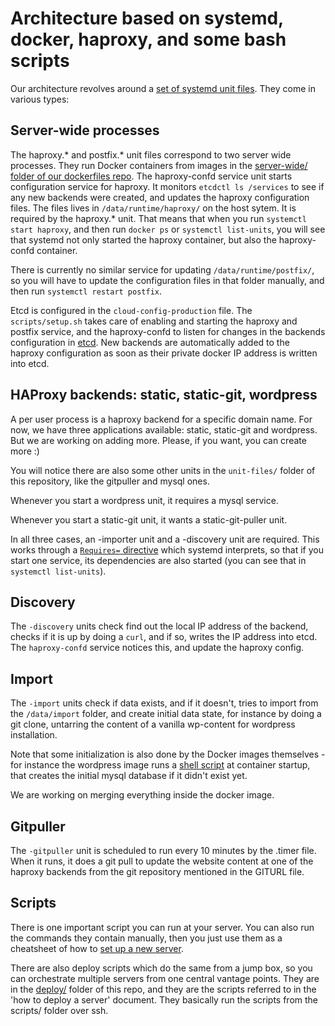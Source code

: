 # Architecture based on systemd, docker, haproxy, and some bash scripts
Our architecture revolves around a
[set of systemd unit files](https://github.com/indiehosters/indiehosters/tree/master/unit-files). They come in various types:

## Server-wide processes

The haproxy.* and postfix.* unit files correspond to two server wide processes. They run Docker containers from images in the
[server-wide/ folder of our dockerfiles repo](https://github.com/indiehosters/dockerfiles/tree/master/server-wide).
The haproxy-confd service unit starts configuration service for haproxy. It monitors `etcdctl ls /services` to see if any new backends were created, and updates the haproxy configuration files. The files lives in `/data/runtime/haproxy/` on the host sytem. It is required by the haproxy.* unit. That means that when you run `systemctl start haproxy`, and then run `docker ps` or `systemctl list-units`, you will see that systemd not only started the haproxy container, but also the haproxy-confd container.

There is currently no similar service for updating `/data/runtime/postfix/`, so you will have to update the configuration files in that folder manually, and then run `systemctl restart postfix`.

Etcd is configured in the `cloud-config-production` file. The `scripts/setup.sh` takes care of enabling and starting the haproxy and postfix service, and the haproxy-confd to listen for changes in the backends configuration in [etcd](https://github.com/coreos/etcd). New backends are automatically added to the haproxy configuration as soon as their private docker IP address is written into etcd.

## HAProxy backends: static, static-git, wordpress

A per user process is a haproxy backend for a specific domain name. For now, we have three applications available: static, static-git and wordpress. But we are working on adding more. Please, if you want, you can create more :)

You will notice there are also some other units in the `unit-files/` folder of this repository, like the gitpuller and mysql ones.

Whenever you start a wordpress unit, it requires a mysql service.

Whenever you start a static-git unit, it wants a static-git-puller unit.

In all three cases, an -importer unit and a -discovery unit are required.
This works through a
[`Requires=` directive](https://github.com/indiehosters/indiehosters/blob/0.1.0/unit-files/nginx@.service#L6-L7) which systemd interprets, so that if you start one service, its dependencies are also started (you can see that in `systemctl list-units`).

## Discovery

The `-discovery` units check find out the local IP address of the backend, checks if it is up by doing a `curl`, and if so, writes the IP address into etcd. The `haproxy-confd` service notices this, and update the haproxy config.

## Import

The `-import` units check if data exists, and if it doesn't, tries to import from the `/data/import` folder, and create initial data state, for instance by doing a git clone, untarring the content of a vanilla wp-content for wordpress installation.

Note that some initialization is also done by the Docker images themselves - for instance the wordpress image runs a [shell script](https://github.com/pierreozoux/tutum-docker-wordpress-nosql/blob/master/run-wordpress.sh) at container startup, that creates the initial mysql database if it didn't exist yet.

We are working on merging everything inside the docker image.

## Gitpuller

The `-gitpuller` unit is scheduled to run every 10 minutes by the .timer file. When it runs, it does a git pull to update the website content at one of the haproxy backends from the git repository mentioned in the GITURL file.

## Scripts

There is one important script you can run at your server. You can also run the commands they contain manually, then you just use them as a cheatsheet of how to [set up a new server](https://github.com/indiehosters/indiehosters/tree/master/scripts/setup.sh).

There are also deploy scripts which do the same from a jump box, so you can orchestrate multiple servers from one central vantage points. They are in the
[deploy/](https://github.com/indiehosters/indiehosters/tree/master/deploy)
 folder of this repo, and they are the scripts referred to in the 'how to deploy a server' document. They basically run the scripts from the scripts/ folder over ssh.
